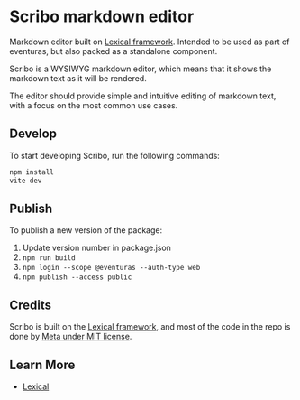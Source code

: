 # Scribo markdown editor

Markdown editor built on [Lexical framework](https://lexical.dev/). Intended to be used as part of eventuras, but also packed as a standalone component.

Scribo is a WYSIWYG markdown editor, which means that it shows the markdown text as it will be rendered.

The editor should provide simple and intuitive editing of markdown text, with a focus on the most common use cases.

## Develop

To start developing Scribo, run the following commands:

```bash
npm install
vite dev
```

## Publish

To publish a new version of the package:

1. Update version number in package.json
1. `npm run build`
1. `npm login --scope @eventuras --auth-type web`
1. `npm publish --access public`

## Credits

Scribo is built on the [Lexical framework](https://lexical.dev/), and most of the code in the repo is done by [Meta under MIT license](https://github.com/facebook/lexical).

## Learn More

- [Lexical](https://lexical.dev/)
